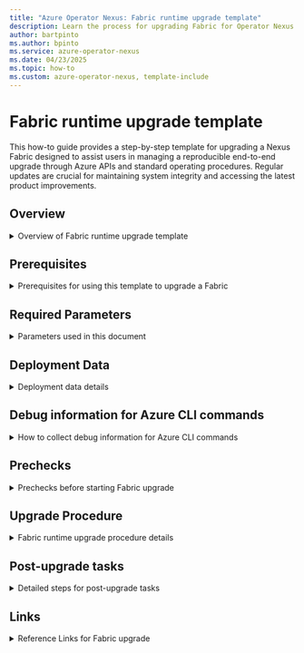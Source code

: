 ```yaml
---
title: "Azure Operator Nexus: Fabric runtime upgrade template"
description: Learn the process for upgrading Fabric for Operator Nexus with step-by-step parameterized template.
author: bartpinto 
ms.author: bpinto
ms.service: azure-operator-nexus
ms.date: 04/23/2025
ms.topic: how-to
ms.custom: azure-operator-nexus, template-include
---
```


# Fabric runtime upgrade template

This how-to guide provides a step-by-step template for upgrading a Nexus Fabric designed to assist users in managing a reproducible end-to-end upgrade through Azure APIs and standard operating procedures. Regular updates are crucial for maintaining system integrity and accessing the latest product improvements.

## Overview
<details>
<summary> Overview of Fabric runtime upgrade template </summary>

**Runtime bundle components**: These components require operator consent for upgrades that may affect traffic behavior or necessitate device reboots. The network fabric's design allows for updates to be applied while maintaining continuous data traffic flow.

Runtime changes are categorized as follows:
- **Operating system updates**: Necessary to support new features or resolve issues.
- **Base configuration updates**: Initial settings applied during device bootstrapping.
- **Configuration structure updates**: Generated based on user input for conf

</details>

## Prerequisites
<details>
<summary> Prerequisites for using this template to upgrade a Fabric </summary>

- Latest version of [Azure CLI](https://aka.ms/azcli).
- Latest `managednetworkfabric` [CLI extension](howto-install-cli-extensions.md).
- Latest `networkcloud` [CLI extension](howto-install-cli-extensions.md).
- Subscription access to run the Azure Operator Nexus Network Fabric (NF) and Network Cloud (NC) CLI extension commands.
- Target Fabric must be healthy in a running state, with all Devices healthy.

</details>

## Required Parameters
<details>
<summary> Parameters used in this document </summary>

- \<ENVIRONMENT\>: - Instance name
- <AZURE_REGION>: - Azure region of instance
- <CUSTOMER_SUB_NAME>: Subscription name
- <CUSTOMER_SUB_ID>: Subscription ID
- \<NEXUS_VERSION\>: Nexus release version (for example, 2504.1)
- <NNF_VERSION>: Operator Nexus Fabric release version (for example, 8.1) 
- <NF_VERSION>: NF runtime version for upgrade (for example, 5.0.0)
- <NFC_NAME>: Associated Network Fabric Controller (NFC)
- <NFC_RG>: NFC Resource Group
- <NFC_RID>: NFC ARM ID
- <NFC_MRG>: NFC Managed Resource Group
- <NF_NAME>: Network Fabric Name
- <NF_RG>: Network Fabric Resource Group
- <NF_RID>: Network Fabric ARM ID
- <NF_DEVICE_NAME>: Network Fabric Device Name
- <NF_DEVICE_RID>: Network Fabric Device Resource ID
- <CM_NAME>: Associated Cluster Manager (CM)
- <CLUSTER_NAME>: Associated Cluster name
- <MISE_CID>: Microsoft.Identity.ServiceEssentials (MISE) Correlation ID in debug output for Device updates
- <CORRELATION_ID>: Operation Correlation ID in debug output for Device updates
- <ASYNC_URL>: Asynchronous (ASYNC) URL in debug output for Device updates

</details>

## Deployment Data
<details>
<summary> Deployment data details </summary>

```
- Nexus: <NEXUS_VERSION>
- NC: <NC_VERSION>
- NF: <NF_VERSION>
- Subscription Name: <CUSTOMER_SUB_NAME>
- Subscription ID: <CUSTOMER_SUB_ID>
- Tenant ID: <CUSTOMER_SUB_TENANT_ID>
```

</details>

## Debug information for Azure CLI commands
<details>
<summary> How to collect debug information for Azure CLI commands </summary>

Azure CLI deployment commands issued with `--debug` contain the following information in the command output:
```
cli.azure.cli.core.sdk.policies:     'mise-correlation-id': '<MISE_CID>'
cli.azure.cli.core.sdk.policies:     'x-ms-correlation-request-id': '<CORRELATION_ID>'
cli.azure.cli.core.sdk.policies:     'Azure-AsyncOperation': '<ASYNC_URL>'
```

To view status of long running asynchronous operations, run the following command with `az rest`:
```
az rest -m get -u '<ASYNC_URL>'
```

Command status information is returned along with detailed informational or error messages:
- `"status": "Accepted"`
- `"status": "Succeeded"`
- `"status": "Failed"`

If any failures occur, report the <MISE_CID>, <CORRELATION_ID>, status code, and detailed messages when opening a support request.

</details>

## Prechecks
<details>
<summary> Prechecks before starting Fabric upgrade </summary>
  
1. The following role permissions should be assigned to end users responsible for Fabric create, upgrade, and delete operations.
  
   These permissions can be granted temporarily, limited to the duration required to perform the upgrade. 
   * Microsoft.NexusIdentity/identitySets/read
   * Microsoft.NexusIdentity/identitySets/write
   * Microsoft.NexusIdentity/identitySets/delete
   * Ensure that `Role Based Access Control Administrator` is successfully activated.
   * Check in Azure portal from the following path:
     `Network Fabrics` -> `NF_NAME` -> `Access control (IAM)` -> `View my access`.
   * In current 'Role assignments', you should see the following two roles:
     - Nexus Contributor
     - Role Based Access Control Administrator

2. Validate the provisioning status for the Network Fabric Controller (NFC), Fabric, and Fabric Devices.
   
   Log in to Azure CLI and select or set the `<CUSTOMER_SUB_ID>`:
   ```  
   az login
   az account set --subscription <CUSTOMER_SUB_ID>
   ```

   Check that the NFC is in Provisioned state:
   ```
   az networkfabric controller show -g <NFC_RG> --resource-name <NFC_NAME> --subscription <CUSTOMER_SUB_ID> -o table
   ```

   Check the NF status:
   ```  
   az networkfabric fabric show -g <NF_RG> --resource-name <NF_NAME> --subscription <CUSTOMER_SUB_ID> -o table
   ```
   Record down the `fabricVersion` and `provisioningState`.

   Check the Devices status.
   ```
   az networkfabric device list -g <NF_RG> -o table --subscription <CUSTOMER_SUB_ID>
   ```

   >[!Note]
   > If `provisioningState` is not `Succeeded`, stop the upgrade until issues are resolved.

3. Check `Microsoft.NexusIdentity` user Resource Provider (RP) is registered on the customer subscription:
   ```
   az provider show --namespace Microsoft.NexusIdentity -o table --subscription <CUSTOMER_SUB_ID>
   Namespace                RegistrationPolicy    RegistrationState
   -----------------------  --------------------  -------------------
   Microsoft.NexusIdentity  RegistrationRequired  Registered
   ```

   If not registered, run the following to register:
   ```
   az provider register --namespace Microsoft.NexusIdentity --wait --subscription <CUSTOMER_SUB_ID>

   az provider show --namespace Microsoft.NexusIdentity -o table
   Namespace                RegistrationPolicy    RegistrationState
   -----------------------  --------------------  -------------------
   Microsoft.NexusIdentity  RegistrationRequired  Registered
   ```

4. Minimum available disk space on each device must be more than 3.5 GB for a successful device upgrade.

   Verify the available space on each Fabric Devices using the following Azure CLI command. 
   ```
   az networkfabric device run-ro --resource-name <NF_DEVICE_NAME> --resource-group <NF_RG> --ro-command "dir flash" --subscription <CUSTOMER_SUB_ID> --debug
   ```

   Contact Microsoft support if there isn't enough space to perform the upgrade. Archived Extensible Operating System (EOS) images and support bundle files can be removed at the direction of support.
   
5. Check the Fabric's Network Packet Broker (NPB) for any orphaned `Network Taps` in Azure portal.
   * Select `Network Fabrics` under `Azure Services` and then select the <NF_NAME>.
   * Click on the `Resource group` for the Fabric.
   * In the Resources list, filter on `Network Packet Broker`.
   * Click on the `Network Packet Broker` name in the list.
   * Click on `Network Taps` tab on the `Overview` screen.
   * All `Network Taps` should be `Succeeded` for `Configuration State` and `Provisioning State`.
   * Look for any Taps with a red `X`, and a status of `Not Found`, `Failed`, or `Error`.

   >[!Note]
   > If any Taps show `Not Found`, `Failed`, or `Error` status, stop the upgrade until issues are cleared. Provide this information to Microsoft Support when opening a support ticket for Tap issues.
   
6. Run and validate the Fabric cable validation report.
   Follow [Validate Cables for Nexus Network Fabric](how-to-validate-cables.md) to set up and run the report

   >[!Note]
   > Resolve any connection and cable issues before continuing the upgrade.

7. Review Operator Nexus Release notes for required checks and configuration updates not included in this document.

</details>
   
## Upgrade Procedure
<details>
<summary> Fabric runtime upgrade procedure details </summary>
  
### Verify current Fabric runtime version
[How to check current cluster runtime version.](./howto-check-runtime-version.md#check-current-fabric-runtime-version)

```
az networkfabric fabric list -g <NF_RG> --query "[].{name:name,fabricVersion:fabricVersion,configurationState:configurationState,provisioningState:provisioningState}" -o table --subscription <CUSTOMER_SUB_ID>
az networkfabric fabric show -g <NF_RG> --resource-name <NF_NAME> --subscription <CUSTOMER_SUB_ID>
```
   
### Initiate Fabric upgrade
Start the upgrade with the following command:
```Azure CLI
az networkfabric fabric upgrade -g <NF_RG> --resource-name <NF_NAME> --subscription <CUSTOMER_SUB_ID> --action start --version "5.0.0"
{}
```

>[!Note]
> Output showing `{}` indicates successful execution of upgrade command.

The Fabric Resource Provider validates if the version upgrade is allowed from the existing Fabric version to the target version. Only N+1 major release upgrades are allowed (for example, 4.0.0->5.0.0).

On successful completion, the command puts the Fabric status into `Under Maintenance` and prevents any other operation on the Fabric.

### Follow device-specific workflow

Nexus Network Fabric Racks are composed of the following Devices types:
- Customer Edge (CE) Switches
- Management (MGMT) Switches
- Top Of Rack (TOR) Switches
- Network Packet Brokers (NPB)

Eight Rack environments have 30 Devices:
- Aggregate Rack - two CE, two NPB, two MGMT Switches  (six Devices)
- Eight Compute Racks - Each Compute Rack has two TOR's and one MGMT Switch  (24 Devices)

Four Rack environments have 17 Devices:
- Aggregate Rack - two CE's, one NPB, two MGMT Switches  (five Devices)
- Four Compute Racks - Each Compute Rack has two TOR's and one MGMT Switch  (12 Devices)

>[!Important]
>The Devices must be upgraded in the following specific order to maintain networking service during the upgrade.

1. Compute Rack odd numbered TOR upgrade together in parallel.
2. Compute Rack even numbered TOR upgrade together in parallel.
3. Compute Rack MGMT switches upgrade together in parallel.
4. Aggregate Rack CEs upgrade one after the other in serial.
   >[!Important]
   > After each CE upgrade, wait for a duration of five minutes to ensure that the recovery process is complete before proceeding to the next CE
5. Aggregate Rack NPBs upgrade one after the other in serial.
6. Aggregate Rack MGMT switches upgrade one after the other in serial.

>[!NOTE]
> Wait for successful upgrade on all Devices in a group before moving to the next group.

### Follow device-specific upgrade
Run the following command to upgrade the version on each Device:
```
az networkfabric device upgrade --version <NF_VERSION> -g <NF_RG> --resource-name <NF_DEVICE_NAME> --subscription <CUSTOMER_SUB_ID> --debug
```

As part of the upgrade, the Devices are put into maintenance mode. The Device drains all traffic and stops advertising routes so that the traffic flow to the device stops. At completion, the Nexus Network Fabric (NNF) service updates the Device resource version property to the new version.

Gather ASYNC URL and Correlation ID info for further troubleshooting if needed.
```
cli.azure.cli.core.sdk.policies:     'mise-correlation-id': '<MISE_CID>'
cli.azure.cli.core.sdk.policies:     'x-ms-correlation-request-id': '<CORRELATION_ID>'
cli.azure.cli.core.sdk.policies:     'Azure-AsyncOperation': '<ASYNC_URL>'
```
Provide this information to Microsoft Support when opening a support ticket for upgrade issues.

After Device upgrades are complete, make sure that all the Devices are showing with <NF_VERSION> by running the following command:
```
az networkfabric device list -g <NF_RG> --query "[].{name:name,version:version}" -o table --subscription <CUSTOMER_SUB_ID>
```

### Complete Network Fabric Upgrade
Once all the Devices are upgraded, run the following command to take the Network Fabric out of maintenance state.
```
az networkfabric fabric upgrade --action Complete --version <NF_VERSION> -g <NF_RG> --resource-name <NF_NAME> --debug --subscription <CUSTOMER_SUB_ID>
```

### How to troubleshoot Device update failures
1. Collect any errors in the Azure CLI output.
2. Collect device operation state from Azure portal or Azure CLI.
3. Create Azure Support Request for any device upgrade failures and attach any errors along with ASYNC URL, correlation ID, and operation state of Fabric and Devices.

</details>

## Post-upgrade tasks
<details>
 <summary> Detailed steps for post-upgrade tasks </summary>

### Review Operator Nexus release notes
Review the Operator Nexus release notes for any version specific actions required post-upgrade.

### Validate Nexus Instance

Validate the health and status of all the Nexus Instance resources with the [Nexus Instance Readiness Test (IRT)](howto-run-instance-readiness-testing.md).

If not using IRT, perform resource validation of all Nexus Instance components with Azure CLI:
```
# NFC
az networkfabric controller list --subscription <CUSTOMER_SUB_ID> -o table
az vm list -o table --query "[?location=='<AZURE_REGION>']" --subscription <CUSTOMER_SUB_ID>
az customlocation list -o table --query "[?location=='<AZURE_REGION>']" | grep <NFC_NAME> --subscription <CUSTOMER_SUB_ID>

# Fabric
az networkfabric fabric list --resource-group <NF_RG> --subscription <CUSTOMER_SUB_ID> -o table
az networkfabric rack list -o table --resource-group <NF_RG> --subscription <CUSTOMER_SUB_ID> -o table
az networkfabric fabric device list --resource-group <NF_RG> --subscription <CUSTOMER_SUB_ID> -o table
az networkfabric nni list -g <NF_RG> --fabric <NF_NAME> --subscription <CUSTOMER_SUB_ID> -o table
az networkfabric acl list -g <NF_RG> --fabric <NF_NAME> --subscription <CUSTOMER_SUB_ID> -o table
az networkfabric l2domain list -g <NF_RG> --fabric <NF_NAME> --subscription <CUSTOMER_SUB_ID> -o table

# CM
az networkcloud clustermanager list --subscription <CUSTOMER_SUB_ID> -o table

# Cluster
az networkcloud cluster list --subscription <CUSTOMER_SUB_ID> -o table
az networkcloud baremetalmachine list -g <CLUSTER_MRG> --subscription <CUSTOMER_SUB_ID> --query "sort_by([]. {name:name,kubernetesNodeName:kubernetesNodeName,location:location,readyState:readyState,provisioningState:provisioningState,detailedStatus:detailedStatus,detailedStatusMessage:detailedStatusMessage,cordonStatus:cordonStatus,powerState:powerState,machineRoles:machineRoles| join(', ', @),createdAt:systemData.createdAt}, &name)" -o table
az networkcloud storageappliance list -g <CLUSTER_MRG> --subscription <CUSTOMER_SUB_ID> -o table

# Tenant Workloads
az networkcloud virtualmachine list --sub <CUSTOMER_SUB_ID> --query "reverse(sort_by([?clusterId=='<CLUSTER_RID>'].{name:name, createdAt:systemData.createdAt, resourceGroup:resourceGroup, powerState:powerState, provisioningState:provisioningState, detailedStatus:detailedStatus,bareMetalMachineId:bareMetalMachineIdi,CPUCount:cpuCores, EmulatorStatus:isolateEmulatorThread}, &createdAt))" -o table
az networkcloud kubernetescluster list --sub <CUSTOMER_SUB_ID> --query "[?clusterId=='<CLUSTER_RID>'].{name:name, resourceGroup:resourceGroup, provisioningState:provisioningState, detailedStatus:detailedStatus, detailedStatusMessage:detailedStatusMessage, createdAt:systemData.createdAt, kubernetesVersion:kubernetesVersion}" -o table
```

> [!Note]
> IRT validation provides a complete functional test of networking and workloads across all components of the Nexus Instance. Simple validation does not provide functional testing.

</details>

## Links
<details>
<summary> Reference Links for Fabric upgrade </summary>

Reference links for Fabric upgrade:
- Access the [Azure portal](https://aka.ms/nexus-portal)
- [Install Azure CLI](https://aka.ms/azcli)
- [Install CLI Extension](howto-install-cli-extensions.md)
- Reference the [Network Fabric Upgrade](howto-upgrade-nexus-fabric.md)
- Reference the [Nexus Instance Readiness Test (IRT)](howto-run-instance-readiness-testing.md)

</details>
